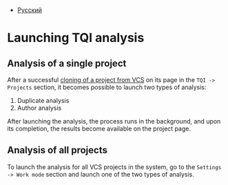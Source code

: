 - [Русский](../../tqi/launch-analysis/)

# Launching TQI analysis

## Analysis of a single project

After a successful [cloning of a project from VCS](/on-premise/how-to/projects.en) on its page in the `TQI -> Projects` section, it becomes possible to launch two types of analysis:

1. Duplicate analysis
1. Author analysis

After launching the analysis, the process runs in the background, and upon its completion, the results become available on the project page.

## Analysis of all projects

To launch the analysis for all VCS projects in the system, go to the `Settings -> Work mode` section and launch one of the two types of analysis.
